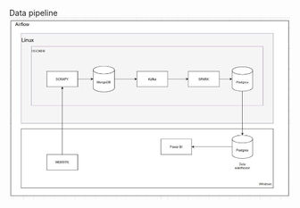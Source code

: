 Data pipeline
![datapipeline](https://github.com/kietlu17/datapiple-realtime/blob/main/img/83ec8558bbcc0e9257dd1.jpg)

